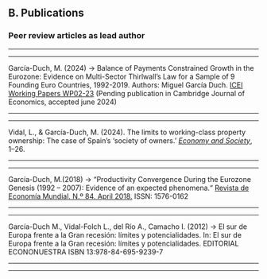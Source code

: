 ## B. Publications

### Peer review articles as lead author

---
---

García-Duch, M. (2024) → Balance of Payments Constrained Growth in the Eurozone: Evidence on Multi-Sector Thirlwall’s Law for a Sample of 9 Founding Euro Countries, 1992-2019. Authors: Miguel García Duch. [ICEI Working Papers WP02-23](https://docta.ucm.es/entities/publication/17cc3980-a4e2-4790-8b4b-0ed2e3daf071)
(Pending publication in Cambridge Journal of Economics, accepted june 2024)

---
---


Vidal, L., & García-Duch, M. (2024). The limits to working-class property ownership: The case of Spain’s ‘society of owners.’  [*Economy and Society*](https://doi.org/10.1080/03085147.2024.2414586), 1–26.


---
---


García-Duch, M.(2018) → “Productivity Convergence During the Eurozone Genesis (1992 – 2007): Evidence of an expected phenomena.“ [Revista de Economía Mundial. N.º 84. April 2018.](http://hdl.handle.net/10272/14725)  ISSN: 1576-0162

---
---

García-Duch M., Vidal-Folch L., del Río A., Camacho I. (2012) → El sur de Europa frente a la Gran recesión: límites y potencialidades. In: El sur de Europa frente a la Gran recesión: límites y potencialidades. EDITORIAL ECONONUESTRA ISBN 13:978-84-695-9239-7

---
---
